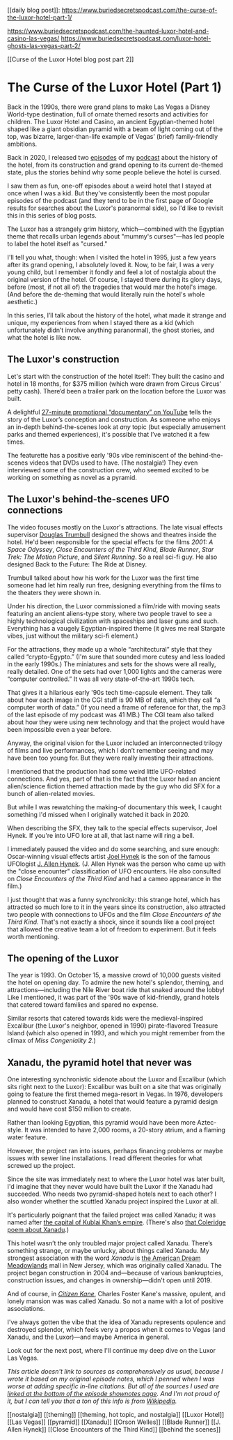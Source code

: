 [[daily blog post]]: https://www.buriedsecretspodcast.com/the-curse-of-the-luxor-hotel-part-1/

https://www.buriedsecretspodcast.com/the-haunted-luxor-hotel-and-casino-las-vegas/
https://www.buriedsecretspodcast.com/luxor-hotel-ghosts-las-vegas-part-2/

[[Curse of the Luxor Hotel blog post part 2]]

# The Curse of the Luxor Hotel (Part 1)
Back in the 1990s, there were grand plans to make Las Vegas a Disney World-type destination, full of ornate themed resorts and activities for children. The Luxor Hotel and Casino, an ancient Egyptian-themed hotel shaped like a giant obsidian pyramid with a beam of light coming out of the top, was bizarre, larger-than-life example of Vegas’ (brief) family-friendly ambitions.

Back in 2020, I released two [episodes](https://www.buriedsecretspodcast.com/the-haunted-luxor-hotel-and-casino-las-vegas/) of my [podcast](https://www.buriedsecretspodcast.com/listen/) about the history of the hotel, from its construction and grand opening to its current de-themed state, plus the stories behind why some people believe the hotel is cursed. 

I saw them as fun, one-off episodes about a weird hotel that I stayed at once when I was a kid. But they've consistently been the most popular episodes of the podcast (and they tend to be in the first page of Google results for searches about the Luxor's paranormal side), so I'd like to revisit this in this series of blog posts.

The Luxor has a strangely grim history, which—combined with the Egyptian theme that recalls urban legends about "mummy's curses"—has led people to label the hotel itself as "cursed."

I'll tell you what, though: when I visited the hotel in 1995, just a few years after its grand opening, I absolutely loved it. Now, to be fair, I was a very young child, but I remember it fondly and feel a lot of nostalgia about the original version of the hotel. Of course, I stayed there during its glory days, before (most, if not all of) the tragedies that would mar the hotel's image. (And before the de-theming that would literally ruin the hotel's whole aesthetic.)

In this series, I’ll talk about the history of the hotel, what made it strange and unique, my experiences from when I stayed there as a kid (which unfortunately didn’t involve anything paranormal), the ghost stories, and what the hotel is like now. 

## The Luxor's construction
Let's start with the construction of the hotel itself: They built the casino and hotel in 18 months, for $375 million (which were drawn from Circus Circus’ petty cash). There’d been a trailer park on the location before the Luxor was built.

A delightful [27-minute promotional “documentary” on YouTube](https://www.youtube.com/watch?v=EwB14kIEI2A) tells the story of the Luxor’s conception and construction. As someone who enjoys an in-depth behind-the-scenes look at *any* topic (but especially amusement parks and themed experiences), it's possible that I’ve watched it a few times. 

The featurette has a positive early '90s vibe reminiscent of the behind-the-scenes videos that DVDs used to have. (The nostalgia!) They even interviewed some of the construction crew, who seemed excited to be working on something as novel as a pyramid. 

## The Luxor's behind-the-scenes UFO connections
The video focuses mostly on the Luxor's attractions. The late visual effects supervisor [Douglas Trumbull](https://en.m.wikipedia.org/wiki/Douglas_Trumbull) designed the shows and theatres inside the hotel. He'd been responsible for the special effects for the films *2001: A Space Odyssey*, *Close Encounters of the Third Kind*, *Blade Runner*, *Star Trek: The Motion Picture*, and *Silent Running*. So a real sci-fi guy. He also designed Back to the Future: The Ride at Disney. 

Trumbull talked about how his work for the Luxor was the first time someone had let him really run free, designing everything from the films to the theaters they were shown in.

Under his direction, the Luxor commissioned a film/ride with moving seats featuring an ancient aliens-type story, where two people travel to see a highly technological civilization with spaceships and laser guns and such. Everything has a vaugely Egyptian-inspired theme (it gives me real Stargate vibes, just without the military sci-fi element.)

For the attractions, they made up a whole “architectural” style that they called “crypto-Egypto.” (I'm sure that sounded more cutesy and less loaded in the early 1990s.) The miniatures and sets for the shows were all really, really detailed. One of the sets had over 1,000 lights and the cameras were “computer controlled.” It was all very state-of-the-art 1990s tech.

That gives it a hilarious early '90s tech time-capsule element. They talk about how each image in the CGI stuff is 90 MB of data, which they call “a computer worth of data.” (If you need a frame of reference for that, the mp3 of the last episode of my podcast was 41 MB.) The CGI team also talked about how they were using new technology and that the project would have been impossible even a year before.

Anyway, the original vision for the Luxor included an interconnected trilogy of films and live performances, which I don’t remember seeing and may have been too young for. But they were really investing their attractions.

I mentioned that the production had some weird little UFO-related connections. And yes, part of that is the fact that the Luxor had an ancient alien/science fiction themed attraction made by the guy who did SFX for a bunch of alien-related movies.

But while I was rewatching the making-of documentary this week, I caught something I'd missed when I originally watched it back in 2020. 

When describing the SFX, they talk to the special effects supervisor, Joel Hynek. If you're into UFO lore at all, that last name will ring a bell. 

I immediately paused the video and do some searching, and sure enough: Oscar-winning visual effects artist [Joel Hynek](https://en.m.wikipedia.org/wiki/Joel_Hynek) is the son of the famous UFOlogist [J. Allen Hynek](https://en.m.wikipedia.org/wiki/J._Allen_Hynek). (J. Allen Hynek was the person who came up with the "close encounter" classification of UFO encounters. He also consulted on *Close Encounters of the Third Kind* and had a cameo appearance in the film.)

I just thought that was a funny synchronicity: this strange hotel, which has attracted so much lore to it in the years since its construction, also attracted two people with connections to UFOs and the film *Close Encounters of the Third Kind.* That's not exactly a shock, since it sounds like a cool project that allowed the creative team a lot of freedom to experiment. But it feels worth mentioning.

## The opening of the Luxor
The year is 1993. On October 15, a massive crowd of 10,000 guests visited the hotel on opening day. To admire the new hotel's splendor, theming, and attractions—including the Nile River boat ride that snaked around the lobby! Like I mentioned, it was part of the '90s wave of kid-friendly, grand hotels that catered toward families and spared no expense.

Similar resorts that catered towards kids were the medieval-inspired Excalibur (the Luxor's neighbor, opened in 1990) pirate-flavored Treasure Island (which also opened in 1993, and which you might remember from the climax of *Miss Congeniality 2*.)

## Xanadu, the pyramid hotel that never was
One interesting synchronistic sidenote about the Luxor and Excalibur (which sits right next to the Luxor): Excalibur was built on a site that was originally going to feature the first themed mega-resort in Vegas. In 1976, developers planned to construct Xanadu, a hotel that would feature a pyramid design and would have cost $150 million to create.

Rather than looking Egyptian, this pyramid would have been more Aztec-style. It was intended to have 2,000 rooms, a 20-story atrium, and a flaming water feature.

However, the project ran into issues, perhaps financing problems or maybe issues with sewer line installations. I read different theories for what screwed up the project.

Since the site was immediately next to where the Luxor hotel was later built, I'd imagine that they never would have built the Luxor if the Xanadu had succeeded. Who needs two pyramid-shaped hotels next to each other? I also wonder whether the scuttled Xanadu project inspired the Luxor at all.

It's particularly poignant that the failed project was called Xanadu; it was named after [the capital of Kublai Khan’s empire](https://en.wikipedia.org/wiki/Shangdu). (There's also [that Coleridge poem about Xanadu](https://www.poetryfoundation.org/poems/43991/kubla-khan).)

This hotel wasn’t the only troubled major project called Xanadu. There’s something strange, or maybe unlucky, about things called Xanadu. My strongest association with the word *Xanadu* is [the American Dream Meadowlands](https://en.wikipedia.org/wiki/American_Dream_Meadowlands) mall in New Jersey, which was originally called Xanadu. The project began construction in 2004 and—because of various bankruptcies, construction issues, and changes in ownership—didn't open until 2019. 

And of course, in [*Citizen Kane*](https://en.wikipedia.org/wiki/Citizen_Kane), Charles Foster Kane's massive, opulent, and lonely mansion was was called Xanadu. So not a name with a lot of positive associations.

I've always gotten the vibe that the idea of Xanadu represents opulence and destroyed splendor, which feels very a propos when it comes to Vegas (and Xanadu, and the Luxor)—and maybe America in general.

Look out for the next post, where I'll continue my deep dive on the Luxor Las Vegas.

*This article doesn't link to sources as comprehensively as usual, because I wrote it based on my original episode notes, which I penned when I was worse at adding specific in-line citations. But all of the sources I used are [linked at the bottom of the episode shownotes page](https://www.buriedsecretspodcast.com/the-haunted-luxor-hotel-and-casino-las-vegas/). And I'm not proud of it, but I can tell you that a ton of this info is from [Wikipedia](https://en.wikipedia.org/wiki/Luxor_Las_Vegas).*


[[nostalgia]]
[[theming]]
[[theming, hot topic, and nostalgia]]
[[Luxor Hotel]]
[[Las Vegas]]
[[pyramid]]
[[Xanadu]]
[[Orson Welles]]
[[Blade Runner]]
[[J. Allen Hynek]]
[[Close Encounters of the Third Kind]]
[[behind the scenes]]